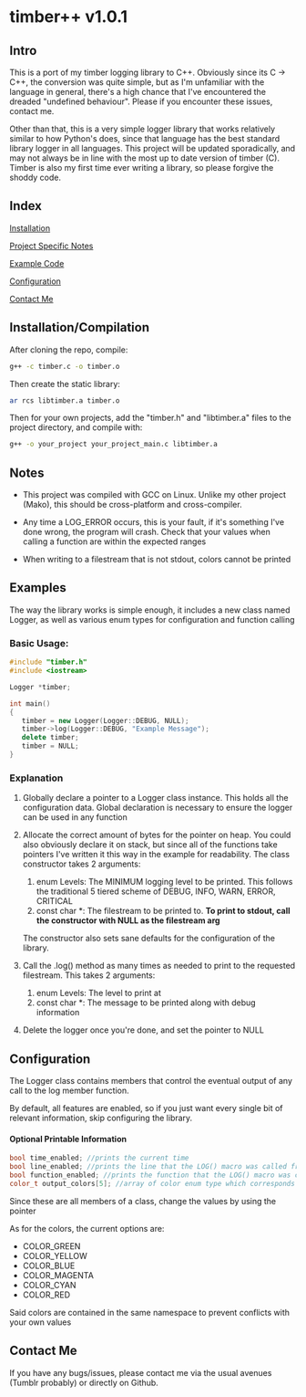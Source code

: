 # timber++ v1.0.1
 
 ## Intro
 
This is a port of my timber logging library to C++. Obviously since its C -> C++, the conversion was quite simple, but as I'm unfamiliar with the language in general, there's a high chance that I've encountered the dreaded "undefined behaviour". Please if you encounter these issues, contact me.

Other than that, this is a very simple logger library that works relatively similar to how Python's does, since that language has the best standard library logger in all languages. This project will be updated sporadically, and may not always be in line with the most up to date version of timber (C). Timber is also my first time ever writing a library, so please forgive the shoddy code.
 
 ## Index
 
 [Installation](#installation-compilation)
 
 [Project Specific Notes](#notes)
 
 [Example Code](#examples)
 
 [Configuration](#configuration)
 
 [Contact Me](#contact-me)
 
 ## Installation/Compilation
 
 After cloning the repo, compile:
 ```sh
 g++ -c timber.c -o timber.o
 ```
 
 Then create the static library:
 ```sh 
 ar rcs libtimber.a timber.o 
 ```
 
 Then for your own projects, add the "timber.h" and "libtimber.a" files to the project directory, and compile with:
 ```sh 
 g++ -o your_project your_project_main.c libtimber.a
 ```
 
 ## Notes
 
 - This project was compiled with GCC on Linux. Unlike my other project (Mako), this should be cross-platform and cross-compiler.
  
 - Any time a LOG_ERROR occurs, this is your fault, if it's something I've done wrong, the program will crash. Check that your values when calling a function are within the expected ranges
 
 - When writing to a filestream that is not stdout, colors cannot be printed
 
 ## Examples
 
 The way the library works is simple enough, it includes a new class named Logger, as well as various enum types for configuration and function calling
 
 ### Basic Usage:
 
 ```cpp
 #include "timber.h"
 #include <iostream>

 Logger *timber;
 
 int main()
 {
    timber = new Logger(Logger::DEBUG, NULL);
    timber->log(Logger::DEBUG, "Example Message");
    delete timber;
    timber = NULL;
 }
 ```
 
 ### Explanation
 
 1. Globally declare a pointer to a Logger class instance. This holds all the configuration data. Global declaration is necessary to ensure the logger can be used in any function
 
 2. Allocate the correct amount of bytes for the pointer on heap. You could also obviously declare it on stack, but since all of the functions take pointers I've written it this way in the example for readability. The class constructor takes 2 arguments:
    1. enum Levels: The MINIMUM logging level to be printed. This follows the traditional 5 tiered scheme of DEBUG, INFO, WARN, ERROR, CRITICAL
    2. const char *: The filestream to be printed to. **To print to stdout, call the constructor with NULL as the filestream arg**
    
    The constructor also sets sane defaults for the configuration of the library.
 
 3. Call the .log() method as many times as needed to print to the requested filestream. This takes 2 arguments:
 	1. enum Levels: The level to print at
 	2. const char *: The message to be printed along with debug information
 
 4. Delete the logger once you're done, and set the pointer to NULL
 
 ## Configuration
 
 The Logger class contains members that control the eventual output of any call to the log member function.
 
 By default, all features are enabled, so if you just want every single bit of relevant information, skip configuring the library.
 
 #### Optional Printable Information
 ```cpp
 bool time_enabled; //prints the current time
 bool line_enabled; //prints the line that the LOG() macro was called from
 bool function_enabled; //prints the function that the LOG() macro was called from
 color_t output_colors[5]; //array of color enum type which corresponds to the debug levels
 ```
 
 Since these are all members of a class, change the values by using the pointer
 
 As for the colors, the current options are:
 - COLOR_GREEN
 - COLOR_YELLOW
 - COLOR_BLUE
 - COLOR_MAGENTA
 - COLOR_CYAN
 - COLOR_RED
 
 Said colors are contained in the same namespace to prevent conflicts with your own values
 
 ## Contact Me
 
 If you have any bugs/issues, please contact me via the usual avenues (Tumblr probably) or directly on Github.
